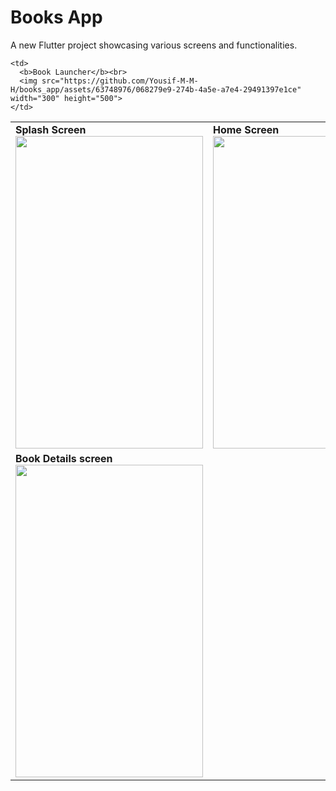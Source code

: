 # Books App

A new Flutter project showcasing various screens and functionalities.



<table>
  <tr>
    <td>
      <b>Splash Screen</b><br>
      <img src="https://github.com/Yousif-M-M-H/books_app/assets/63748976/ba12854c-c69c-405d-9a93-77f4c492855c" width="300" height="500">
    </td>
    <td>
      <b>Home Screen</b><br>
      <img src="https://github.com/Yousif-M-M-H/books_app/assets/63748976/9bbded22-4658-4619-9c96-3fec7993ddb9" width="300" height="500">
    </td>
  </tr>
  <tr>
    <td>
      <b>Book Details screen</b><br>
      <img src="https://github.com/Yousif-M-M-H/books_app/assets/63748976/068279e9-274b-4a5e-a7e4-29491397e1ce" width="300" height="500">
    </td>
 
    <td>
      <b>Book Launcher</b><br>
      <img src="https://github.com/Yousif-M-M-H/books_app/assets/63748976/068279e9-274b-4a5e-a7e4-29491397e1ce" width="300" height="500">
    </td>
  </tr>
</table>
